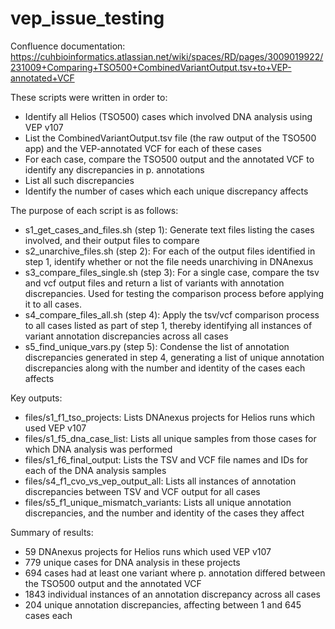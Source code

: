 # vep_issue_testing

Confluence documentation: https://cuhbioinformatics.atlassian.net/wiki/spaces/RD/pages/3009019922/231009+Comparing+TSO500+CombinedVariantOutput.tsv+to+VEP-annotated+VCF

These scripts were written in order to:
- Identify all Helios (TSO500) cases which involved DNA analysis using VEP v107
- List the CombinedVariantOutput.tsv file (the raw output of the TSO500 app) and the VEP-annotated VCF for each of these cases
- For each case, compare the TSO500 output and the annotated VCF to identify any discrepancies in p. annotations
- List all such discrepancies
- Identify the number of cases which each unique discrepancy affects

The purpose of each script is as follows:
- s1_get_cases_and_files.sh (step 1): Generate text files listing the cases involved, and their output files to compare
- s2_unarchive_files.sh (step 2): For each of the output files identified in step 1, identify whether or not the file needs unarchiving in DNAnexus
- s3_compare_files_single.sh (step 3): For a single case, compare the tsv and vcf output files and return a list of variants with annotation discrepancies. Used for testing the comparison process before applying it to all cases.
- s4_compare_files_all.sh (step 4): Apply the tsv/vcf comparison process to all cases listed as part of step 1, thereby identifying all instances of variant annotation discrepancies across all cases
- s5_find_unique_vars.py (step 5): Condense the list of annotation discrepancies generated in step 4, generating a list of unique annotation discrepancies along with the number and identity of the cases each affects

Key outputs:
- files/s1_f1_tso_projects: Lists DNAnexus projects for Helios runs which used VEP v107
- files/s1_f5_dna_case_list: Lists all unique samples from those cases for which DNA analysis was performed
- files/s1_f6_final_output: Lists the TSV and VCF file names and IDs for each of the DNA analysis samples
- files/s4_f1_cvo_vs_vep_output_all: Lists all instances of annotation discrepancies between TSV and VCF output for all cases
- files/s5_f1_unique_mismatch_variants: Lists all unique annotation discrepancies, and the number and identity of the cases they affect

Summary of results:
- 59 DNAnexus projects for Helios runs which used VEP v107
- 779 unique cases for DNA analysis in these projects
- 694 cases had at least one variant where p. annotation differed between the TSO500 output and the annotated VCF
- 1843 individual instances of an annotation discrepancy across all cases
- 204 unique annotation discrepancies, affecting between 1 and 645 cases each
